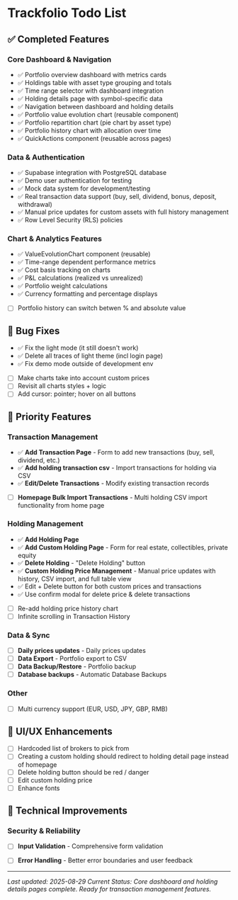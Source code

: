 # Trackfolio Todo List

## ✅ Completed Features

### Core Dashboard & Navigation
- ✅ Portfolio overview dashboard with metrics cards
- ✅ Holdings table with asset type grouping and totals  
- ✅ Time range selector with dashboard integration
- ✅ Holding details page with symbol-specific data
- ✅ Navigation between dashboard and holding details
- ✅ Portfolio value evolution chart (reusable component)
- ✅ Portfolio repartition chart (pie chart by asset type)
- ✅ Portfolio history chart with allocation over time
- ✅ QuickActions component (reusable across pages)

### Data & Authentication
- ✅ Supabase integration with PostgreSQL database
- ✅ Demo user authentication for testing
- ✅ Mock data system for development/testing
- ✅ Real transaction data support (buy, sell, dividend, bonus, deposit, withdrawal)
- ✅ Manual price updates for custom assets with full history management
- ✅ Row Level Security (RLS) policies

### Chart & Analytics Features
- ✅ ValueEvolutionChart component (reusable)
- ✅ Time-range dependent performance metrics
- ✅ Cost basis tracking on charts
- ✅ P&L calculations (realized vs unrealized)
- ✅ Portfolio weight calculations
- ✅ Currency formatting and percentage displays
- [ ] Portfolio history can switch betwen % and absolute value

## 🐛 Bug Fixes

- ✅ Fix the light mode (it still doesn't work)
- ✅ Delete all traces of light theme (incl login page)
- ✅ Fix demo mode outside of development env
- [ ] Make charts take into account custom prices
- [ ] Revisit all charts styles + logic
- [ ] Add cursor: pointer; hover on all buttons

## 🎯 Priority Features

### Transaction Management
- ✅ **Add Transaction Page** - Form to add new transactions (buy, sell, dividend, etc.)
- ✅ **Add holding transaction csv** - Import transactions for holding via CSV
- ✅ **Edit/Delete Transactions** - Modify existing transaction records
- [ ] **Homepage Bulk Import Transactions** - Multi holding CSV import functionality from home page

### Holding Management  
- ✅ **Add Holding Page**
- ✅ **Add Custom Holding Page** - Form for real estate, collectibles, private equity
- ✅ **Delete Holding** - "Delete Holding" button
- ✅ **Custom Holding Price Management** - Manual price updates with history, CSV import, and full table view
- ✅ Edit + Delete button for both custom prices and transactions
- ✅ Use confirm modal for delete price & delete transactions
- [ ] Re-add holding price history chart
- [ ] Infinite scrolling in Transaction History

### Data & Sync
- [ ] **Daily prices updates** - Daily prices updates
- [ ] **Data Export** - Portfolio export to CSV
- [ ] **Data Backup/Restore** - Portfolio backup
- [ ] **Database backups** - Automatic Database Backups

### Other
- [ ] Multi currency support (EUR, USD, JPY, GBP, RMB)

## 🎨 UI/UX Enhancements
- [ ] Hardcoded list of brokers to pick from
- [ ] Creating a custom holding should redirect to holding detail page instead of homepage 
- [ ] Delete holding button should be red / danger
- [ ] Edit custom holding price
- [ ] Enhance fonts

## 🔧 Technical Improvements

### Security & Reliability  
- [ ] **Input Validation** - Comprehensive form validation
- [ ] **Error Handling** - Better error boundaries and user feedback


---

*Last updated: 2025-08-29*
*Current Status: Core dashboard and holding details pages complete. Ready for transaction management features.*